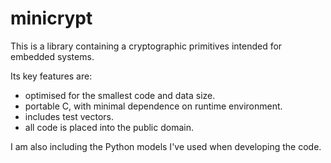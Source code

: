 minicrypt
=========

This is a library containing a cryptographic primitives intended for embedded systems.

Its key features are:
- optimised for the smallest code and data size.
- portable C, with minimal dependence on runtime environment. 
- includes test vectors.
- all code is placed into the public domain.

I am also including the Python models I've used when developing the code.



